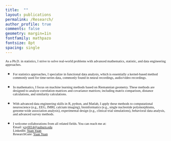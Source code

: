 ```yaml
---
title:  ""
layout: publications
permalink: /Research/
author_profile: true
comments: false
geometry: margin=1in
fontfamily: mathpazo
fontsize: 8pt
spacing: single
---
```


<span style="font-family:Times New Roman; font-size:0.75em;"> As a Ph.D. in statistics, I strive to solve real-world problems with advanced mathematics, statistic, and data engineering approaches. </span>

- <span style="font-family:Times New Roman; font-size:0.75em;"> For statistics approaches, I specialize in functional data analysis, which is essentially a kernel-based method commonly used for time-series data, commonly found in neural recordings, audio/video recordings. </span>

- <span style="font-family:Times New Roman; font-size:0.75em;"> In mathematics, I focus on machine learning methods based on Riemannian geometry. These methods are designed to analyze correlation matrices and covariance matrices; including matrix comparison, distance calculations, and similarity calculations.</span>

- <span style="font-family:Times New Roman; font-size:0.75em;"> With advanced data engineering skills in R, python, and Matlab, I apply these methods to computational neuroscience (e.g., EEG, fMRI, calcium imaging), bioinformatics (e.g., single nucleotide polymorphisms, genome-wide association analysis), experimental design (e.g., clinical trial simulations), behavioral data analysis, and advanced survey methods. </span>

- <span style="font-family:Times New Roman; font-size:0.75em;"> I welcome collaborations from all related fields. You can reach me at:<br>
Email: <a href="mailto:yzy0014@auburn.edu">yzy0014@auburn.edu</a><br>
LinkedIn: <a href="https://www.linkedin.com/in/yuan-yuan-13b80652/">Yuan Yuan</a><br>
ResearchGate: <a href="https://www.researchgate.net/profile/Yuan_Yuan20?ev=hdr_xprf">Yuan Yuan</a>
</span>
